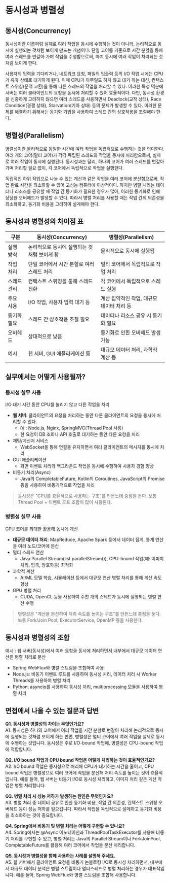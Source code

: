 # 동시성과 병렬성
## 동시성(Concurrency)
동시성이란 이름퍼럼 실제로 여러 작업을 동시에 수행하는 것이 아니라, 논리적으로 동시에 실행되는 것처럼 보이게 만드는 개념이다. 단일 코어를 기준으로 시간 분할을 통해 여러 스레드를 번갈아 가며 작업을 수행함으로써, 마치 동시에 여러 작업이 처리되는 것처럼 보이게 한다.

사용자의 입력을 기다리거나, 네트워크 요청, 파일의 입출력 등의 I/O 작업 시에는 CPU가 유휴 상태로 대기하게 된다.
이때 CPU가 아무일도 하지 않고 대기 하는 대신, 컨택스트 스위칭(문맥 교환)을 통해 다른 스레드의 작업을 처리할 수 있다. 이러한 특성 덕분에 서버는 여러 클라이언트의 요청을 동시에 처리할 수 있어 효율적이다.
다만, 동시성 환경을 신중하게 고려하지 않으면 여러 스레드를 사용하면서 Deadlock(교착 상태), Race Condition(경쟁 상태), Starvation(기아 상태) 등의 문제가 발생할 수 있다. 이러한 문제를 해결하기 위해서는 동기화 기법을 사용하여 스레드 간의 상호작용을 조절해야 한다.

## 병렬성(Parallelism)
병렬성이란 물리적으로 동일한 시간에 여러 작업을 독립적으로 수행하는 것을 의미한다. 여러 개의 코어(멀티 코어)가 각각 독립된 스레드의 작업을 동시에 처리함으로써, 실제로 여러 작업이 동시에 실행된다.
동시성과는 달리, 하나의 코어가 여러 스레드를 번갈아 가며 처리할 필요 없이, 각 코어에서 독립적으로 작업을 실행한다.

독립적인 하위 작업으로 나눌 수 있는 계산과 같은 작업을 여러 코어에 분산함으로써, 작업 완료 시간을 최소화할 수 있어 고성능 컴퓨터에 이상적이다. 하지만 병렬 처리는 데이터나 리소스를 공유할 때 작업 간 동기화가 필요한 경우가 많아, 이러한 동기화로 인해 상당한 오버헤드가 발생할 수 있다. 따라서 병렬 처리를 사용할 때는 작업 간의 의존성을 최소화하고, 동기화 비용을 고려하여 설계해야 한다.

## 동시성과 병렬성의 차이점 표
| 구분       | 동시성(Concurrency)                          | 병렬성(Parallelism)                          |
|------------|---------------------------------------------|---------------------------------------------|
| 실행 방식  | 논리적으로 동시에 실행되는 것처럼 보이게 함 | 물리적으로 동시에 실행됨                  |
| 작업 처리  | 단일 코어에서 시간 분할로 여러 스레드 처리 | 멀티 코어에서 독립적으로 작업 처리         |    
| 스레드 관리 | 컨택스트 스위칭을 통해 스레드 전환         | 각 코어에서 독립적으로 스레드 실행         |
| 주요 사용   | I/O 작업, 사용자 입력 대기 등               | 계산 집약적인 작업, 대규모 데이터 처리 등 |
| 동기화 필요 | 스레드 간 상호작용 조절 필요          | 데이터나 리소스 공유 시 동기화 필요     |
| 오버헤드    | 상대적으로 낮음                            | 동기화로 인한 오버헤드 발생 가능  |
| 예시       | 웹 서버, GUI 애플리케이션 등                | 대규모 데이터 처리, 과학적 계산 등 |

## 실무에서는 어떻게 사용될까?
### 동시성 실무 사용
I/O 대기 시간 동안 CPU를 놀리지 않고 다른 작업을 처리
- **웹 서버**: 클라이언트의 요청을 처리하는 동안 다른 클라이언트의 요청을 동시에 처리할 수 있다. 
    - 예 : Node.js, Nginx, SpringMVC(Thread Pool 사용)
    - 한 요청이 DB 조회나 API 호출로 대기하는 동안 다른 요청을 처리
- 채팅/메신저 서비스 
    - WebSocket을 통해 연결을 유지하면서 여러 클라이언트의 메시지를 동시에 처리
- GUI 애플리케이션
    - 화면 이벤트 처리와 백그라운드 작업을 동시에 수행하여 사용자 경험 향상
- 비동기 처리(Async)
    - Java의 CompletableFuture, Kotlin의 Coroutines, JavaScript의 Promise 등을 사용하여 비동기적으로 작업을 처리
> 동시성은 "CPU를 효율적으로 사용하는 구조"를 만든느데 중점을 둔다. 보통 Thread Pool + 이벤트 루프 조합이 많이 사용된다.

### 병렬성 실무 사용
CPU 코어를 최대한 활용해 동시에 계산
- **대규모 데이터 처리**: MapReduce, Apache Spark 등에서 데이터 집계, 통계 연산을 여러 노드/코어에 분산
- 멀티 스레드 연산
    - Java Parallel Stream(list.parallelStream()), CPU-bound 작업(예: 이미지 처리, 압축, 암호화등) 최적화
- 과학적 계산
    - AI/ML 모델 학습, 시뮬레이션 등에서 대규모 연산 병렬 처리를 통해 계산 속도 향상
- GPU 병렬 처리
    - CUDA, OpenCL 등을 사용하여 수천 개의 스레드가 동시에 실행되는 병렬 연산 수행
> 병렬성은 "계산을 분산하여 처리 속도를 높이는 구조"를 만든느데 중점을 둔다. 보통 Fork/Join Pool, ExecutorService, OpenMP 등을 사용한다.

## 동시성과 병렬성의 조합
예시 : 웹 서버(동시성)에서 여러 요청을 동시에 처리하면서 내부에서 대규모 데이터 연산은 병렬 처리로 분산
- Spring WebFlux와 병렬 스트림을 조합하여 사용
- Node.js: 비동기 이벤트 루프를 사용하여 동시성 처리, 데이터 처리 시 Worker Threads를 사용하여 병렬 처리
- Python: asyncio를 사용하여 동시성 처리, multiprocessing 모듈을 사용하여 병렬 처리

## 면접에서 나올 수 있는 질문과 답변

**Q1. 동시성과 병렬성의 차이는 무엇인가요?**  
A1. 동시성은 하나의 코어에서 여러 작업을 시간 분할로 번갈아 처리해 논리적으로 동시에 실행되는 것처럼 보이게 하는 반면, 병렬성은 멀티 코어에서 여러 작업을 실제로 동시에 수행하는 것입니다. 동시성은 주로 I/O-bound 작업에, 병렬성은 CPU-bound 작업에 적합합니다.

**Q2. I/O bound 작업과 CPU bound 작업은 어떻게 처리하는 것이 효율적인가요?**  
A2. I/O bound 작업은 동시성으로 처리해 CPU가 대기하는 시간을 줄이고, CPU bound 작업은 병렬성으로 여러 코어에 작업을 분산해 처리 속도를 높이는 것이 효율적입니다. 예를 들어, 웹 서버는 비동기 I/O로 동시성 처리하고, 이미지 처리 같은 계산 작업은 병렬 처리합니다.

**Q3. 병렬 처리 시 성능 저하가 발생하는 원인은 무엇인가요?**  
A3. 병렬 처리 중 데이터 공유로 인한 동기화 비용, 작업 간 의존성, 컨텍스트 스위칭 오버헤드 등이 성능 저하를 일으킵니다. 따라서 작업을 독립적으로 설계하고 동기화 비용을 최소화하는 것이 중요합니다.

**Q4. Spring에서 비동기 및 병렬 처리는 어떻게 구현할 수 있나요?**  
A4. Spring에서는 @Async 어노테이션과 ThreadPoolTaskExecutor를 사용해 비동기 처리를 구현할 수 있고, 병렬 처리는 Java의 Parallel Stream이나 ForkJoinPool, CompletableFuture를 활용해 여러 코어에서 작업을 분산 처리합니다.

**Q5. 동시성과 병렬성을 함께 사용하는 사례를 설명해 주세요.**  
A5. 웹 서버에서 클라이언트 요청을 비동기 논블로킹 I/O로 동시성 처리하면서, 내부에서 대규모 데이터 분석은 병렬 스트림이나 멀티스레드로 병렬 처리하는 경우가 대표적입니다. 예를 들어, Spring WebFlux와 병렬 스트림을 조합해 사용합니다.